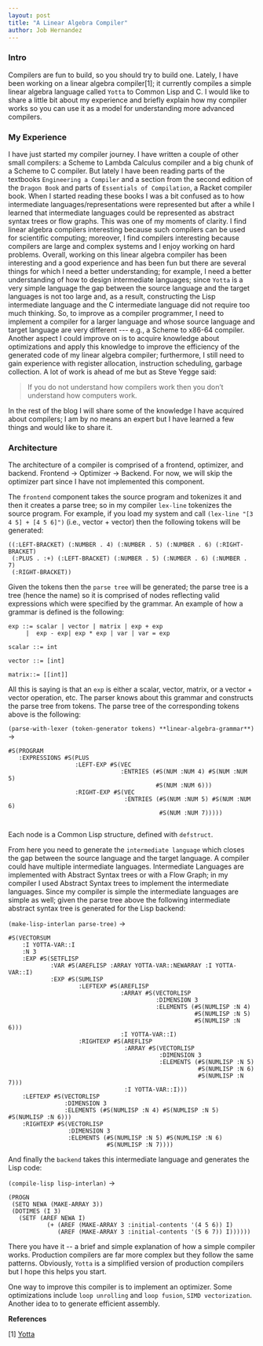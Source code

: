 ```yaml
---
layout: post
title: "A Linear Algebra Compiler"
author: Job Hernandez
---
```

### Intro

Compilers are fun to build, so you should try to build one. Lately, I have been working on a linear algebra compiler[1]; it currently compiles a
simple linear algebra language called `Yotta` to Common Lisp and C. I would like to share a little bit about my experience and briefly explain how my compiler works so you can use it as a model for
understanding more advanced compilers.

### My Experience

I have just started my compiler journey. I have written a couple of other small compilers: a Scheme to Lambda Calculus compiler and a big chunk of a Scheme to C compiler. But lately I have been reading parts of the textbooks `Engineering a Compiler` and a section from the second edition of the `Dragon Book` and parts of `Essentials of Compilation`, a Racket compiler book. When I started reading these books I was a bit confused as to how intermediate languages/representations were represented but after a while I learned that intermediate languages could be represented as abstract syntax trees or flow graphs. This was one of my moments of clarity. I find linear algebra compilers interesting because such compilers can be used for scientific computing; moreover, I find compilers interesting because compilers are large and complex systems and I enjoy working on hard problems. Overall, working on this linear algebra compiler has been interesting and a good experience  and has been fun but there are several things for which I need a better understanding; for example, I need a better understanding of how to design intermediate languages; since `Yotta` is a very simple language the gap between the source language and the target languages is not too large and, as a result, constructing the Lisp intermediate language and the C intermediate language did not require too much thinking. So, to improve as a compiler programmer, I need to implement a compiler for a larger language and whose source language and target language are very different --- e.g., a Scheme to x86-64 compiler. Another aspect I could improve on is to acquire knowledge about optimizations and apply this knowledge to improve the efficiency of the generated code of my linear algebra compiler; furthermore, I still need to gain experience with register allocation, instruction scheduling, garbage collection. A lot of work is ahead of me but as Steve Yegge said: 

> If you do not understand how compilers work then you don’t understand how computers work.

In the rest of the blog I will share some of the knowledge I have acquired about compilers; I am by no means an expert but I have learned a few things and would like to share it.

### Architecture

The architecture of a compiler is comprised of a frontend, optimizer, and backend. Frontend -> Optimizer -> Backend. For now, we will skip the 
optimizer part since I have not implemented this component.

The `frontend` component takes the source program and tokenizes it and then it creates a parse tree; so in my compiler `lex-line` tokenizes the source program. For example, if you load my 
system and call `(lex-line "[3 4 5] + [4 5 6]")` (i.e., vector + vector) then the following tokens will be generated:

```
((:LEFT-BRACKET) (:NUMBER . 4) (:NUMBER . 5) (:NUMBER . 6) (:RIGHT-BRACKET)
 (:PLUS . :+) (:LEFT-BRACKET) (:NUMBER . 5) (:NUMBER . 6) (:NUMBER . 7)
 (:RIGHT-BRACKET))

```

Given the tokens then the `parse tree` will be generated; the parse tree is a tree (hence the name) so it is comprised of nodes reflecting valid expressions which were
specified by the grammar. An example of how a grammar is defined is the following:

```
exp ::= scalar | vector | matrix | exp + exp 
     |  exp - exp| exp * exp | var | var = exp
     
scalar ::= int

vector ::= [int]

matrix::= [[int]]
```

All this is saying is that an `exp` is either a scalar, vector, matrix, or  a vector + vector operation, etc. The parser knows about this grammar and constructs
the parse tree from tokens. The parse tree of the corresponding tokens above is the following:

`(parse-with-lexer (token-generator tokens) **linear-algebra-grammar**)` ->
```
#S(PROGRAM
   :EXPRESSIONS #S(PLUS
                   :LEFT-EXP #S(VEC
                                :ENTRIES (#S(NUM :NUM 4) #S(NUM :NUM 5)
                                          #S(NUM :NUM 6)))
                   :RIGHT-EXP #S(VEC
                                 :ENTRIES (#S(NUM :NUM 5) #S(NUM :NUM 6)
                                           #S(NUM :NUM 7)))))


```

Each node is a Common Lisp structure, defined with `defstruct`.

From here you need to generate the `intermediate language` which closes the gap between the source language and the target language. A compiler could have multiple
intermediate languages. Intermediate Languages are implemented with Abstract Syntax trees or with a Flow Graph; in my compiler I used Abstract Syntax trees
to implement the intermediate languages. Since my compiler is simple the intermediate languages are simple as well; given the parse tree above the following
intermediate abstract syntax tree is generated for the Lisp backend:

`(make-lisp-interlan parse-tree)` ->

```
#S(VECTORSUM
    :I YOTTA-VAR::I
    :N 3
    :EXP #S(SETFLISP
            :VAR #S(AREFLISP :ARRAY YOTTA-VAR::NEWARRAY :I YOTTA-VAR::I)
            :EXP #S(SUMLISP
                    :LEFTEXP #S(AREFLISP
                                :ARRAY #S(VECTORLISP
                                          :DIMENSION 3
                                          :ELEMENTS (#S(NUMLISP :N 4)
                                                     #S(NUMLISP :N 5)
                                                     #S(NUMLISP :N 6)))
                                :I YOTTA-VAR::I)
                    :RIGHTEXP #S(AREFLISP
                                 :ARRAY #S(VECTORLISP
                                           :DIMENSION 3
                                           :ELEMENTS (#S(NUMLISP :N 5)
                                                      #S(NUMLISP :N 6)
                                                      #S(NUMLISP :N 7)))
                                 :I YOTTA-VAR::I)))
    :LEFTEXP #S(VECTORLISP
                :DIMENSION 3
                :ELEMENTS (#S(NUMLISP :N 4) #S(NUMLISP :N 5) #S(NUMLISP :N 6)))
    :RIGHTEXP #S(VECTORLISP
                 :DIMENSION 3
                 :ELEMENTS (#S(NUMLISP :N 5) #S(NUMLISP :N 6)
                            #S(NUMLISP :N 7))))

```

And finally the `backend` takes this intermediate language and generates the Lisp code:

`(compile-lisp lisp-interlan)` ->


```
(PROGN
 (SETQ NEWA (MAKE-ARRAY 3))
 (DOTIMES (I 3)
   (SETF (AREF NEWA I)
           (+ (AREF (MAKE-ARRAY 3 :initial-contents '(4 5 6)) I)
              (AREF (MAKE-ARRAY 3 :initial-contents '(5 6 7)) I))))))
 ```


 
 There you have it -- a brief and simple explanation of how a simple compiler works. Production compilers are far more complex but they follow the same 
 patterns. Obviously, `Yotta` is a simplified version of production compilers but I hope this helps you start.
 
 One way to improve this compiler is to implement an optimizer. Some optimizations include `loop unrolling` and `loop fusion`, `SIMD vectorization`. 
 Another idea to to generate efficient assembly.
 
 
**References**
 
 [1] [Yotta](https://github.com/Jobhdez/Yotta)
